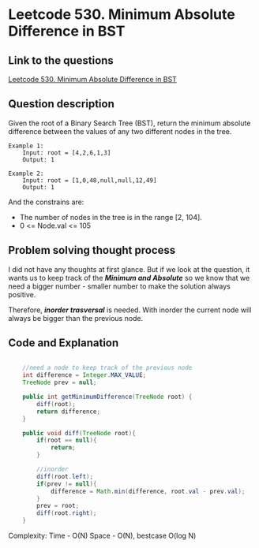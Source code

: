 # Leetcode 530. Minimum Absolute Difference in BST

## Link to the questions

[Leetcode 530. Minimum Absolute Difference in BST](https://leetcode.com/problems/minimum-absolute-difference-in-bst/description/)

## Question description

Given the root of a Binary Search Tree (BST), return the minimum absolute difference between the values of any two different nodes in the tree.

```
Example 1:
    Input: root = [4,2,6,1,3]
    Output: 1

Example 2:
    Input: root = [1,0,48,null,null,12,49]
    Output: 1
```

And the constrains are:
- The number of nodes in the tree is in the range [2, 104].
- 0 <= Node.val <= 105

## Problem solving thought process

I did not have any thoughts at first glance. But if we look at the question, it wants us to keep track of the ***Minimum and Absolute*** so we know that we need a bigger number - smaller number to make the solution always positive.

Therefore, ***inorder trasversal*** is needed. With inorder the current node will always be bigger than the previous node.

## Code and Explanation

```java

    //need a node to keep track of the previous node
    int difference = Integer.MAX_VALUE;
    TreeNode prev = null;

    public int getMinimumDifference(TreeNode root) {
        diff(root);
        return difference;
    }

    public void diff(TreeNode root){
        if(root == null){
            return;
        }

        //inorder
        diff(root.left);
        if(prev != null){
            difference = Math.min(difference, root.val - prev.val);
        }
        prev = root;
        diff(root.right);
    }
```

Complexity:
Time - O(N)
Space - O(N), bestcase O(log N)